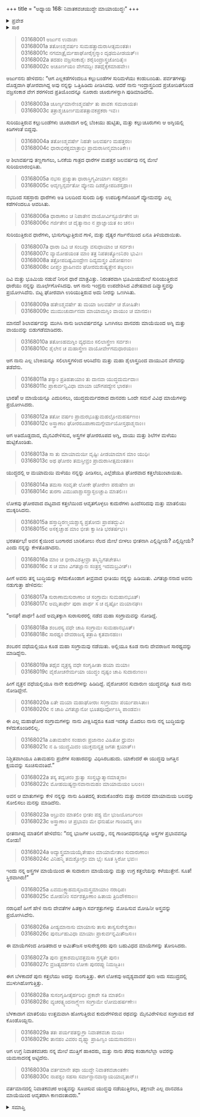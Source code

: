 +++
title = "ಅಧ್ಯಾಯ 168: ನಿವಾತಕವಚಯುದ್ಧೇ ಮಾಯಾಯುದ್ಧಃ"
+++

<details><summary>ಪ್ರವೇಶ</summary>


।।   ಓಂ ಓಂ ನಮೋ ನಾರಾಯಣಾಯ।।   ಶ್ರೀ ವೇದವ್ಯಾಸಾಯ ನಮಃ ।।

ಶ್ರೀ ಕೃಷ್ಣದ್ವೈಪಾಯನ ವೇದವ್ಯಾಸ ವಿರಚಿತ  

**ಶ್ರೀ ಮಹಾಭಾರತ**

**ಆರಣ್ಯಕ ಪರ್ವ**

**ಯಕ್ಷಯುದ್ಧ ಪರ್ವ**

**ಅಧ್ಯಾಯ 168**

</details>


<details><summary>ಸಾರ</summary>

ನಿವಾತಕವಚರ ಮಾಯಾಯುದ್ಧವು ಮುಂದುವರೆದುದು (1-30).

</details>


> 03168001 ಅರ್ಜುನ ಉವಾಚ।  
03168001a ತತೋಽಶ್ಮವರ್ಷಂ ಸುಮಹತ್ಪ್ರಾದುರಾಸೀತ್ಸಮಂತತಃ।  
03168001c ನಗಮಾತ್ರೈರ್ಮಹಾಘೋರೈಸ್ತನ್ಮಾಂ ದೃಢಮಪೀಡಯತ್।।  
03168002a ತದಹಂ ವಜ್ರಸಂಕಾಶೈಃ ಶರೈರಿಂದ್ರಾಸ್ತ್ರಚೋದಿತೈಃ।   
03168002c ಅಚೂರ್ಣಯಂ ವೇಗವದ್ಭಿಃ ಶತಧೈಕೈಕಮಾಹವೇ।।

ಅರ್ಜುನನು ಹೇಳಿದನು: “ಆಗ ಎಲ್ಲಕಡೆಗಳಿಂದಲೂ ಕಲ್ಲುಬಂಡೆಗಳ ಸುರಿಮಳೆಯು ಕಂಡುಬಂದಿತು. ಪರ್ವತಗಳಷ್ಟು ದೊಡ್ಡದಾಗಿ ಘೋರವಾಗಿದ್ದ ಅವು ನನ್ನನ್ನು ಒತ್ತಿಹಿಡಿದು ಪೀಡಿಸಿದವು. ಆದರೆ ನಾನು ಇಂದ್ರಾಸ್ತ್ರದಿಂದ ಪ್ರಚೋದಿತಗೊಂಡ ವಜ್ರಸಂಕಾಶ ವೇಗ ಶರಗಳಿಂದ ಪ್ರತಿಯೊಂದನ್ನೂ ನೂರಾರು ಚೂರುಗಳನ್ನಾಗಿ ಪುಡಿಮಾಡಿದೆನು.

> 03168003a ಚೂರ್ಣ್ಯಮಾನೇಽಶ್ಮವರ್ಷೇ ತು ಪಾವಕಃ ಸಮಜಾಯತ।  
03168003c ತತ್ರಾಶ್ಮಚೂರ್ಣಮಪತತ್ಪಾವಕಪ್ರಕರಾ ಇವ।।

ಸುರಿಯುತ್ತಿರುವ ಕಲ್ಲುಬಂಡೆಗಳು ಚೂರಾದಾಗ ಅಲ್ಲಿ ಬೆಂಕಿಯು ಹುಟ್ಟಿತು, ಮತ್ತು ಕಲ್ಲುಚೂರುಗಳು ಆ ಅಗ್ನಿಯಲ್ಲಿ ಕಿಡಿಗಳಂತೆ ಬಿದ್ದವು.

> 03168004a ತತೋಽಶ್ಮವರ್ಷೇ ನಿಹತೇ ಜಲವರ್ಷಂ ಮಹತ್ತರಂ।  
03168004c ಧಾರಾಭಿರಕ್ಷಮಾತ್ರಾಭಿಃ ಪ್ರಾದುರಾಸೀನ್ಮಮಾಂತಿಕೇ।।

ಆ ಶಿಲಾವರ್ಷವು ತಣ್ಣಗಾಗಲು, ಒನಕೆಯ ಗಾತ್ರದ ಧಾರೆಗಳ  ಮಹತ್ತರ ಜಲವರ್ಷವು ನನ್ನ ಮೇಲೆ ಸುರಿಯಲಾರಂಭಿಸಿತು.

> 03168005a ನಭಸಃ ಪ್ರಚ್ಯುತಾ ಧಾರಾಸ್ತಿಗ್ಮವೀರ್ಯಾಃ ಸಹಸ್ರಶಃ।  
03168005c ಆವೃಣ್ವನ್ಸರ್ವತೋ ವ್ಯೋಮ ದಿಶಶ್ಚೋಪದಿಶಸ್ತಥಾ।।

ನಭದಿಂದ ಸಹಸ್ರಾರು ಧಾರೆಗಳು ಅತಿ ಬಲದಿಂದ ಸುರಿದು ದಿಕ್ಕು ಉಪದಿಕ್ಕುಗಳೊಂದಿಗೆ ವ್ಯೋಮವನ್ನು ಎಲ್ಲ ಕಡೆಗಳಿಂದಲೂ ಆವರಿಸಿತು.

> 03168006a ಧಾರಾಣಾಂ ಚ ನಿಪಾತೇನ ವಾಯೋರ್ವಿಸ್ಫೂರ್ಜಿತೇನ ಚ।  
03168006c ಗರ್ಜಿತೇನ ಚ ದೈತ್ಯಾನಾಂ ನ ಪ್ರಾಜ್ಞಾಯತ ಕಿಂ ಚನ।।

ಸುರಿಯುತ್ತಿರುವ ಧಾರೆಗಳು, ಭುಸುಗುಟ್ಟುತ್ತಿರುವ ಗಾಳಿ, ಮತ್ತು ದೈತ್ಯರ ಗರ್ಜನೆಯಿಂದ ಏನೂ ತಿಳಿಯದಾಯಿತು.

> 03168007a ಧಾರಾ ದಿವಿ ಚ ಸಂಬದ್ಧಾ ವಸುಧಾಯಾಂ ಚ ಸರ್ವಶಃ।  
03168007c ವ್ಯಾಮೋಹಯಂತ ಮಾಂ ತತ್ರ ನಿಪತಂತ್ಯೋಽನಿಶಂ ಭುವಿ।।  
03168008a ತತ್ರೋಪದಿಷ್ಟಮಿಂದ್ರೇಣ ದಿವ್ಯಮಸ್ತ್ರಂ ವಿಶೋಷಣಂ।  
03168008c ದೀಪ್ತಂ ಪ್ರಾಹಿಣವಂ ಘೋರಮಶುಷ್ಯತ್ತೇನ ತಜ್ಜಲಂ।।

ದಿವಿ ಮತ್ತು ಭೂಮಿಯ ನಡುವೆ ನೀರಿನ ಧಾರೆ ಮಾತ್ರವಿತ್ತು. ನಿರಂತರವಾಗಿ ಭೂಮಿಯಮೇಲೆ ಸುರಿಯುತ್ತಿರುವ ಧಾರೆಯು ನನ್ನನ್ನು ಮೂರ್ಛೆಗೊಳಿಸಿದವು. ಆಗ ನಾನು ಇಂದ್ರನು ಉಪದೇಶಿಸಿದ ವಿಶೇಷವಾದ ದಿವ್ಯಾಸ್ತ್ರವನ್ನು ಪ್ರಯೋಗಿಸಿದೆನು. ಬಿಟ್ಟ ಘೋರವಾಗಿ ಉರಿಯುತ್ತಿರುವ ಅದು ನೀರನ್ನು ಒಣಗಿಸಿತು.

> 03168009a ಹತೇಽಶ್ಮವರ್ಷೇ ತು ಮಯಾ ಜಲವರ್ಷೇ ಚ ಶೋಷಿತೇ।   
03168009c ಮುಮುಚುರ್ದಾನವಾ ಮಾಯಾಮಗ್ನಿಂ ವಾಯುಂ ಚ ಮಾನದ।।

ಮಾನದ! ಶಿಲಾವರ್ಷವನ್ನು ಮುಗಿಸಿ ನಾನು ಜಲಾವರ್ಷವನ್ನೂ ಒಣಗಿಸಲು ದಾನವರು ಮಾಯೆಯಿಂದ ಅಗ್ನಿ ಮತ್ತು ವಾಯುವನ್ನು ಬಿಡುಗಡೆಮಾಡಿದರು.

> 03168010a ತತೋಽಹಮಗ್ನಿಂ ವ್ಯಧಮಂ ಸಲಿಲಾಸ್ತ್ರೇಣ ಸರ್ವಶಃ।  
03168010c ಶೈಲೇನ ಚ ಮಹಾಸ್ತ್ರೇಣ ವಾಯೋರ್ವೇಗಮಧಾರಯಂ।।

ಆಗ ನಾನು ಎಲ್ಲ ಬೆಂಕಿಯನ್ನೂ ಸಲಿಲಾಸ್ತ್ರಗಳಿಂದ ಆರಿಸಿದೆನು ಮತ್ತು ಮಹಾ ಶೈಲಾಸ್ತ್ರದಿಂದ ವಾಯುವಿನ ವೇಗವನ್ನು ತಡೆದೆನು.

> 03168011a ತಸ್ಯಾಂ ಪ್ರತಿಹತಾಯಾಂ ತು ದಾನವಾ ಯುದ್ಧದುರ್ಮದಾಃ।  
03168011c ಪ್ರಾಕುರ್ವನ್ವಿವಿಧಾ ಮಾಯಾ ಯೌಗಪದ್ಯೇನ ಭಾರತ।।

ಭಾರತ! ಆ ಮಾಯೆಯನ್ನೂ ಎದುರಿಸಲು, ಯುದ್ಧದುರ್ಮದರಾದ ದಾನವರು ಒಂದೇ ಸಮನೆ ವಿವಿಧ ಮಾಯೆಗಳನ್ನು ಪ್ರಯೋಗಿಸಿದರು.

> 03168012a ತತೋ ವರ್ಷಂ ಪ್ರಾದುರಭೂತ್ಸುಮಹಲ್ಲೋಮಹರ್ಷಣಂ।   
03168012c ಅಸ್ತ್ರಾಣಾಂ ಘೋರರೂಪಾಣಾಮಗ್ನೇರ್ವಾಯೋಸ್ತಥಾಶ್ಮನಾಂ।।

ಆಗ ಅತಿದೊಡ್ಡದಾದ, ಮೈನವಿರೇಳಿಸುವ, ಅಸ್ತ್ರಗಳ ಘೋರರೂಪದ ಅಗ್ನಿ, ವಾಯು ಮತ್ತು ಶಿಲೆಗಳ ಮಳೆಯು ಹುಟ್ಟಿಕೊಂಡಿತು.

> 03168013a ಸಾ ತು ಮಾಯಾಮಯೀ ವೃಷ್ಟಿಃ ಪೀಡಯಾಮಾಸ ಮಾಂ ಯುಧಿ।  
03168013c ಅಥ ಘೋರಂ ತಮಸ್ತೀವ್ರಂ ಪ್ರಾದುರಾಸೀತ್ಸಮಂತತಃ।।

ಯುದ್ಧದಲ್ಲಿ ಆ ಮಯಾಮಯಿ ಮಳೆಯು ನನ್ನನ್ನು ಪೀಡಿಸಲು, ಎಲ್ಲೆಡೆಯೂ ಘೋರವಾದ ಕತ್ತಲೆಯುಂಟಾಯಿತು.

> 03168014a ತಮಸಾ ಸಂವೃತೇ ಲೋಕೇ ಘೋರೇಣ ಪರುಷೇಣ ಚ।  
03168014c ತುರಗಾ ವಿಮುಖಾಶ್ಚಾಸನ್ಪ್ರಾಸ್ಖಲಚ್ಚಾಪಿ ಮಾತಲಿಃ।।

ಲೋಕವು ಘೋರವಾದ ದಟ್ಟವಾದ ಕತ್ತಲೆಯಿಂದ ಆವೃತಗೊಳ್ಳಲು ಕುದುರೆಗಳು ಹಿಂದೆಸರಿದವು ಮತ್ತು ಮಾತಲಿಯು ಮುಕ್ಕರಿಸಿದನು.

> 03168015a ಹಸ್ತಾದ್ಧಿರಣ್ಮಯಶ್ಚಾಸ್ಯ ಪ್ರತೋದಃ ಪ್ರಾಪತದ್ಭುವಿ।  
03168015c ಅಸಕೃಚ್ಚಾಹ ಮಾಂ ಭೀತಃ ಕ್ವಾಸೀತಿ ಭರತರ್ಷಭ।।

ಭರತರ್ಷಭ! ಅವನ ಕೈಯಿಂದ ಬಂಗಾರದ ಬಾರಿಕೋಲು ನೆಲದ ಮೇಲೆ ಬೀಳಲು ಭೀತನಾಗಿ ಎಲ್ಲಿದ್ದೀಯೆ? ಎಲ್ಲಿದ್ದೀಯೆ? ಎಂದು ನನ್ನನ್ನು ಕೇಳತೊಡಗಿದನು.

> 03168016a ಮಾಂ ಚ ಭೀರಾವಿಶತ್ತೀವ್ರಾ ತಸ್ಮಿನ್ವಿಗತಚೇತಸಿ।  
03168016c ಸ ಚ ಮಾಂ ವಿಗತಜ್ಞಾನಃ ಸಂತ್ರಸ್ತ ಇದಮಬ್ರವೀತ್।।

ಹೀಗೆ ಅವನು ತನ್ನ ಬುದ್ಧಿಯನ್ನು ಕಳೆದುಕೊಂಡಾಗ ತೀವ್ರವಾದ ಭೀತಿಯು ನನ್ನನ್ನು ಹಿಡಿಯಿತು. ವಿಗತಜ್ಞಾನನಾದ ಅವನು ನಡುಗುತ್ತಾ ಹೇಳಿದನು:

> 03168017a ಸುರಾಣಾಮಸುರಾಣಾಂ ಚ ಸಂಗ್ರಾಮಃ ಸುಮಹಾನಭೂತ್।  
03168017c ಅಮೃತಾರ್ಥೇ ಪುರಾ ಪಾರ್ಥ ಸ ಚ ದೃಷ್ಟೋ ಮಯಾನಘ।।

“ಅನಘ! ಪಾರ್ಥ! ಹಿಂದೆ ಅಮೃತಕ್ಕಾಗಿ ಸುರಾಸುರರಲ್ಲಿ ನಡೆದ ಮಹಾ ಸಂಗ್ರಾಮವನ್ನು ನೋಡಿದ್ದೆ.

> 03168018a ಶಂಬರಸ್ಯ ವಧೇ ಚಾಪಿ ಸಂಗ್ರಾಮಃ ಸುಮಹಾನಭೂತ್।  
03168018c ಸಾರಥ್ಯಂ ದೇವರಾಜಸ್ಯ ತತ್ರಾಪಿ ಕೃತವಾನಹಂ।।

ಶಂಬರನ ವಧೆಯಲ್ಲಿಯೂ ಕೂಡ ಮಹಾ ಸಂಗ್ರಾಮವು ನಡೆಯಿತು. ಅಲ್ಲಿಯೂ ಕೂಡ ನಾನು ದೇವರಾಜನ ಸಾರಥ್ಯವನ್ನು ಮಾಡಿದ್ದೆನು.

> 03168019a ತಥೈವ ವೃತ್ರಸ್ಯ ವಧೇ ಸಂಗೃಹೀತಾ ಹಯಾ ಮಯಾ।  
03168019c ವೈರೋಚನೇರ್ಮಯಾ ಯುದ್ಧಂ ದೃಷ್ಟಂ ಚಾಪಿ ಸುದಾರುಣಂ।।

ಹೀಗೆ ವೃತ್ರನ ವಧೆಯಲ್ಲಿಯೂ ನಾನೇ ಕುದುರೆಗಳನ್ನು ಹಿಡಿದಿದ್ದೆ. ವೈರೋಚನನ ಸುದಾರುಣ ಯುದ್ಧವನ್ನೂ ಕೂಡ ನಾನು ನೋಡಿದ್ದೇನೆ.

> 03168020a ಏತೇ ಮಯಾ ಮಹಾಘೋರಾಃ ಸಂಗ್ರಾಮಾಃ ಪರ್ಯುಪಾಸಿತಾಃ।  
03168020c ನ ಚಾಪಿ ವಿಗತಜ್ಞಾನೋ ಭೂತಪೂರ್ವೋಽಸ್ಮಿ ಪಾಂಡವ।।

ಈ ಎಲ್ಲ ಮಹಾಘೋರ ಸಂಗ್ರಾಮಗಳನ್ನು ನಾನು ವೀಕ್ಷಿಸಿದ್ದರೂ ಕೂಡ ಇದಕ್ಕೂ ಮೊದಲು ನಾನು ನನ್ನ ಬುದ್ಧಿಯನ್ನು ಕಳೆದುಕೊಂಡಿರಲಿಲ್ಲ.

> 03168021a ಪಿತಾಮಹೇನ ಸಂಹಾರಃ ಪ್ರಜಾನಾಂ ವಿಹಿತೋ ಧ್ರುವಂ।  
03168021c ನ ಹಿ ಯುದ್ಧಮಿದಂ ಯುಕ್ತಮನ್ಯತ್ರ ಜಗತಃ ಕ್ಷಯಾತ್।।

ನಿಶ್ಚಿತವಾಗಿಯೂ ಪಿತಾಮಹನು ಪ್ರಜೆಗಳ ಸಂಹಾರವನ್ನು ವಿಧಿಸಿರಬಹುದು. ಯಾಕೆಂದರೆ ಈ ಯುದ್ಧವು ಜಗತ್ತಿನ ಕ್ಷಯವನ್ನು ಸೂಚಿಸುವಂತಿದೆ.”

> 03168022a ತಸ್ಯ ತದ್ವಚನಂ ಶ್ರುತ್ವಾ ಸಂಸ್ತಭ್ಯಾತ್ಮಾನಮಾತ್ಮನಾ।  
03168022c ಮೋಹಯಿಷ್ಯನ್ದಾನವಾನಾಮಹಂ ಮಾಯಾಮಯಂ ಬಲಂ।।

ಅವನ ಆ ಮಾತುಗಳನ್ನು ಕೇಳಿ ನನ್ನನ್ನು ನಾನು ಹಿಡಿತದಲ್ಲಿ ತಂದುಕೊಂಡೆನು ಮತ್ತು ದಾನವರ ಮಾಯಾಮಯ ಬಲವನ್ನು ಸೋಲಿಸಲು ಮನಸ್ಸು ಮಾಡಿದೆನು.

> 03168023a ಅಬ್ರುವಂ ಮಾತಲಿಂ ಭೀತಂ ಪಶ್ಯ ಮೇ ಭುಜಯೋರ್ಬಲಂ।  
03168023c ಅಸ್ತ್ರಾಣಾಂ ಚ ಪ್ರಭಾವಂ ಮೇ ಧನುಷೋ ಗಾಂಡಿವಸ್ಯ ಚ।।

ಭೀತನಾಗಿದ್ದ ಮಾತಲಿಗೆ ಹೇಳಿದೆನು: “ನನ್ನ ಭುಜಗಳ ಬಲವನ್ನು, ನನ್ನ ಗಾಂಡೀವಧನುಸ್ಸನ್ನೂ ಅಸ್ತ್ರಗಳ ಪ್ರಭಾವವನ್ನೂ ನೋಡು!

> 03168024a ಅದ್ಯಾಸ್ತ್ರಮಾಯಯೈತೇಷಾಂ ಮಾಯಾಮೇತಾಂ ಸುದಾರುಣಾಂ।  
03168024c ವಿನಿಹನ್ಮಿ ತಮಶ್ಚೋಗ್ರಂ ಮಾ ಭೈಃ ಸೂತ ಸ್ಥಿರೋ ಭವ।।

ಇಂದು ನನ್ನ ಅಸ್ತ್ರಗಳ ಮಾಯೆಯಿಂದ ಈ ಸುದಾರುಣ ಮಾಯೆಯನ್ನು ಮತ್ತು ಉಗ್ರ ಕತ್ತಲೆಯನ್ನು ಕಳೆಯುತ್ತೇನೆ. ಸೂತ! ಸ್ಥಿರವಾಗಿರು!”

> 03168025a ಏವಮುಕ್ತ್ವಾಹಮಸೃಜಮಸ್ತ್ರಮಾಯಾಂ ನರಾಧಿಪ।  
03168025c ಮೋಹನೀಂ ಸರ್ವಶತ್ರೂಣಾಂ ಹಿತಾಯ ತ್ರಿದಿವೌಕಸಾಂ।।

ನರಾಧಿಪ! ಹೀಗೆ ಹೇಳಿ ನಾನು ದೇವತೆಗಳ ಹಿತಕ್ಕಾಗಿ ಸರ್ವಶತ್ರುಗಳನ್ನು ಮೋಹಿಸುವ ಮೋಹಿನೀ ಅಸ್ತ್ರವನ್ನು ಪ್ರಯೋಗಿಸಿದೆನು.

> 03168026a ಪೀಡ್ಯಮಾನಾಸು ಮಾಯಾಸು ತಾಸು ತಾಸ್ವಸುರೇಶ್ವರಾಃ।  
03168026c ಪುನರ್ಬಹುವಿಧಾ ಮಾಯಾಃ ಪ್ರಾಕುರ್ವನ್ನಮಿತೌಜಸಃ।।

ಈ ಮಾಯೆಗಳಿಂದ ಪೀಡಿತರಾದ ಆ ಅಮಿತೌಜಸ ಅಸುರೇಶ್ವರರು ಪುನಃ ಬಹುವಿಧದ ಮಾಯೆಗಳನ್ನು ತೋರಿಸಿದರು.

> 03168027a ಪುನಃ ಪ್ರಕಾಶಮಭವತ್ತಮಸಾ ಗ್ರಸ್ಯತೇ ಪುನಃ।  
03168027c ವ್ರಜತ್ಯದರ್ಶನಂ ಲೋಕಃ ಪುನರಪ್ಸು ನಿಮಜ್ಜತಿ।।

ಈಗ ಬೆಳಕಾದರೆ ಪುನಃ ಕತ್ತಲೆಯು ಅದನ್ನು ನುಂಗುತ್ತಿತ್ತು. ಈಗ ಲೋಕವು ಅದೃಶ್ಯವಾದರೆ ಪುನಃ ಅದು ಸಮುದ್ರದಲ್ಲಿ ಮುಳುಗಿಹೋಗುತ್ತಿತ್ತು.

> 03168028a ಸುಸಂಗೃಹೀತೈರ್ಹರಿಭಿಃ ಪ್ರಕಾಶೇ ಸತಿ ಮಾತಲಿಃ।   
03168028c ವ್ಯಚರತ್ಸ್ಯಂದನಾಗ್ರ್ಯೇಣ ಸಂಗ್ರಾಮೇ ಲೋಮಹರ್ಷಣೇ।।

ಬೆಳಕಾದಾಗ ಮಾತಲಿಯು ಉತ್ತಮವಾಗಿ ಹೋಗುತ್ತಿರುವ ಕುದುರೆಗಳಿರುವ ರಥವನ್ನು ಮೈನವಿರೇಳಿಸುವ ಸಂಗ್ರಾಮದ ಕಡೆ ಕೊಂಡೊಯ್ದನು.

> 03168029a ತತಃ ಪರ್ಯಪತನ್ನುಗ್ರಾ ನಿವಾತಕವಚಾ ಮಯಿ।  
03168029c ತಾನಹಂ ವಿವರಂ ದೃಷ್ಟ್ವಾ ಪ್ರಾಹಿಣ್ವಂ ಯಮಸಾದನಂ।।

ಆಗ ಉಗ್ರ ನಿವಾತಕವಚರು ನನ್ನ ಮೇಲೆ ಮುತ್ತಿಗೆ ಹಾಕಿದರು, ಮತ್ತು ನಾನು ತೆರವು ಕಂಡಾಗಲೆಲ್ಲಾ ಅವರನ್ನು ಯಮಸಾದನಕ್ಕೆ ಅಟ್ಟಿದೆನು.

> 03168030a ವರ್ತಮಾನೇ ತಥಾ ಯುದ್ಧೇ ನಿವಾತಕವಚಾಂತಕೇ।  
03168030c ನಾಪಶ್ಯಂ ಸಹಸಾ ಸರ್ವಾನ್ದಾನವಾನ್ಮಾಯಯಾವೃತಾನ್।।

ವರ್ತಮಾನದಲ್ಲಿ ನಿವಾತಕವಚರ ಅಂತ್ಯವನ್ನು ಸೂಚಿಸುವ ಯುದ್ಧವು ನಡೆಯುತ್ತಿರಲು, ತಕ್ಷಣವೇ ಎಲ್ಲ ದಾನವರೂ ಮಾಯೆಯಿಂದ ಆವೃತರಾಗಿ ಕಾಣದಂತಾದರು.”

<details><summary>ಸಮಾಪ್ತಿ</summary>


ಇತಿ ಶ್ರೀ ಮಹಾಭಾರತೇ ಆರಣ್ಯಕಪರ್ವಣಿ ಯಕ್ಷಯುದ್ಧಪರ್ವಣಿ ನಿವಾತಕವಚಯುದ್ಧೇ ಮಾಯಾಯುದ್ಧೇ ಅಷ್ಟಷಷ್ಟ್ಯಧಿಕಶತತಮೋಽಧ್ಯಾಯಃ।  
ಇದು ಮಹಾಭಾರತದ ಆರಣ್ಯಕಪರ್ವದಲ್ಲಿ ಯಕ್ಷಯುದ್ಧಪರ್ವದಲ್ಲಿ ನಿವಾತಕವಚಯುದ್ಧದಲ್ಲಿ ಮಾಯಾಯುದ್ಧದಲ್ಲಿ ನೂರಾಅರವತ್ತೆಂಟನೆಯ ಅಧ್ಯಾಯವು.

</details>
